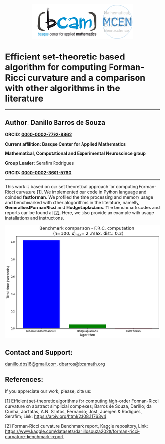 <div style="display:flex; justify-content:center;">
  <img src="BCAM_logo.png" alt="" style="width: 45%;">
  <img src="MCEN_logo.png" alt="" style="width: 20%;">
</div>


# Efficient set-theoretic based algorithm for computing Forman-Ricci curvature and a comparison with other algorithms in the literature

***
   **Author:** Danillo Barros de Souza
   -- 
   **ORCID: [0000-0002-7792-8862](https://orcid.org/0000-0002-7762-8862)**
   
   **Current affilition: Basque Center for Applied Mathematics**
   
   **Mathematical, Computational and Experimental Neuroscince group**
   
   **Group Leader:** Serafim Rodrigues
   
   **ORCID: [0000-0002-3601-5760](https://orcid.org/0000-0002-3601-5760)**

***
This work is based on our set theoretical approach for computing Forman-Ricci curvature [[1]](https://arxiv.org/abs/2308.11763). We implemented our code in Python language and coinded **fastforman**. We profiled the time processing and memory usage and benchmarked with other alogorithms in the literature, namelly, **GeneralisedFormanRicci** and **HodgeLaplacians**. The benchmark codes and reports can be found at [[2]](https://www.kaggle.com/datasets/danillosouza2020/forman-ricci-curvature-benchmark-report). Here, we also provide an example with usage installations and instructions.

![Benchmark example for 3D random point cloud data with n=100 points, maximum radii r=0.5 and maximum simplex dimension d=2. ](output_21_1.png)

## Contact and Support:

danillo.dbs16@gmail.com, dbarros@bcamath.org

## References: 

If you appreciate our work, please, cite us:

[1] Efficient set-theoretic algorithms for computing high-order Forman-Ricci curvature on abstract simplicial complexes; Barros de Souza, Danillo; da Cunha, Jontatas, A.N. Santos, Fernando; Jost, Juergen & Rodigues, Serafim; Link: https://arxiv.org/html/2308.11763v4

[2] Forman-Ricci curvature Benchmark report, Kaggle repository, Link: https://www.kaggle.com/datasets/danillosouza2020/forman-ricci-curvature-benchmark-report
